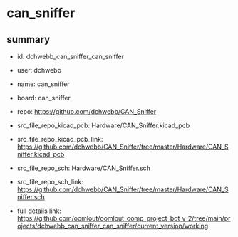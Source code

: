 # can_sniffer
 
## summary 
* id: dchwebb_can_sniffer_can_sniffer
* user: dchwebb
* name: can_sniffer
* board: can_sniffer
* repo: https://github.com/dchwebb/CAN_Sniffer
* src_file_repo_kicad_pcb: Hardware/CAN_Sniffer.kicad_pcb
* src_file_repo_kicad_pcb_link: https://github.com/dchwebb/CAN_Sniffer/tree/master/Hardware/CAN_Sniffer.kicad_pcb


* src_file_repo_sch: Hardware/CAN_Sniffer.sch
* src_file_repo_sch_link: https://github.com/dchwebb/CAN_Sniffer/tree/master/Hardware/CAN_Sniffer.sch
* full details link: https://github.com/oomlout/oomlout_oomp_project_bot_v_2/tree/main/projects/dchwebb_can_sniffer_can_sniffer/current_version/working  






